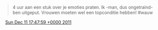 > 4 uur aan een stuk over je emoties praten\. Ik \-man, dus ongetraind\- ben uitgeput\. Vrouwen moeten wel een topconditie hebben\! \#wauw

<img src="../../media/tweet.ico" width="12" /> [Sun Dec 11 17:47:59 +0000 2011](https://twitter.com/DromerDenker/status/145922792766963713)